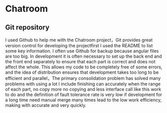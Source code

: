 # Chatroom
## Git repository
I used Github to help me with the Chatroom project，Git provides great version control for developing the projectfirst I used the README to list some key information. I often use Github for backup because angular files are too big. In development it is often necessary to set up the back end and the front end separately to ensure that each part is correct and does not affect the whole. This allows my code to be completely free of some errors, and the idea of distribution ensures that development takes too long to be efficient and parallel，The primary consolidation problem has solved many problems with using a lot I include finishing can accurately when the range of each part, no copy more no copying and less interface call like this work to do and the definition of fault tolerance rate is very low if development for a long time need manual merge many times lead to the low work efficiency, making with accurate and very quickly. 
